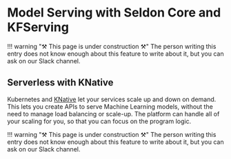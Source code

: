 # Model Serving with Seldon Core and KFServing

<!-- prettier-ignore -->
!!! warning "⚒ This page is under construction ⚒" 
    The person writing this entry does not know enough about 
    this feature to write about it, but you can ask on our Slack channel.

## Serverless with KNative

Kubernetes and [KNative](https://knative.dev/) let your services scale up and
down on demand. This lets you create APIs to serve Machine Learning models,
without the need to manage load balancing or scale-up. The platform can handle
all of your scaling for you, so that you can focus on the program logic.

<!-- prettier-ignore -->
!!! warning "⚒ This page is under construction ⚒" 
    The person writing this entry does not know enough about this 
    feature to write about it, but you can ask on our Slack channel.
